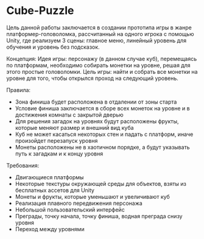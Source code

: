 # Cube-Puzzle
Цель данной работы заключается в создании прототипа игры в жанре платформер-головоломка, рассчитанный на одного игрока с помощью Unity, где реализуем 3 сцены: главное меню, линейный уровень для обучения и уровень без подсказок.

Концепция:
Идея игры: персонажу (в данном случае куб), перемещаясь по платформам, необходимо собирать монетки на уровне, решая для этого простые головоломки.
Цель игры: найти и собрать все монетки на уровне для того, чтобы открылся проход на следующий уровень.

Правила:
+	Зона финиша будет расположена в отдалении от зоны старта
+	Условие финиша заключается в сборе всех монеток на уровне и в достижения комнаты с закрытой дверью
+	Для решения загадок на уровнях будут расположены фрукты, которые меняют размер и внешний вид куба
+	Куб не может касаться некоторых стен и падать с платформ, иначе произойдет перезапуск уровня
+	Монеты расположены не в хаотичном порядке, а будут указывать путь к загадкам и к концу уровня

Требования:
+ Двигающиеся платформы
+ Некоторые текстуры окружающей среды для объектов, взяты из бесплатных ассетов для Unity
+ Монеты и фрукты, которые уменьшают и увеличивают куб
+ Реализация плавного передвижения персонажа
+ Небольшой пользовательский интерфейс
+ Преграды, точку начала, точку финиша, водная преграда снизу уровня
+ Переход между уровнями

